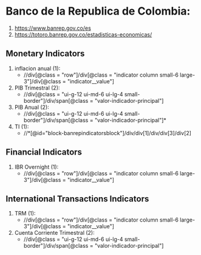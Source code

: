 # Banco de la Republica de Colombia: 

1. https://www.banrep.gov.co/es
2. https://totoro.banrep.gov.co/estadisticas-economicas/

## Monetary Indicators


1. inflacion anual (1):
    *  //div[@class = "row"]/div[@class = "indicator column small-6 large-3"]/div[@class = "indicator__value"]
2. PIB Trimestral (2):
    * //div[@class = "ui-g-12 ui-md-6 ui-lg-4 small-border"]/div/span[@class = "valor-indicador-principal"]
3. PIB Anual (2):
    * //div[@class = "ui-g-12 ui-md-6 ui-lg-4 small-border"]/div/span[@class = "valor-indicador-principal"]*    
4. TI (1):
    * //*[@id="block-banrepindicatorsblock"]/div/div[1]/div/div[3]/div[2]


## Financial Indicators

1. IBR Overnight (1):
    * //div[@class = "row"]/div[@class = "indicator column small-6 large-3"]/div[@class = "indicator__value"]

## International Transactions Indicators

1. TRM (1):
    * //div[@class = "row"]/div[@class = "indicator column small-6 large-3"]/div[@class = "indicator__value"]
2. Cuenta Corriente Trimestral (2):
    * //div[@class = "ui-g-12 ui-md-6 ui-lg-4 small-border"]/div/span[@class = "valor-indicador-principal"]


